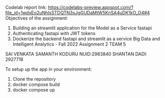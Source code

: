 Codelab report link: https://codelabs-preview.appspot.com/?file_id=1wdxEo2uNhIsSTDQTN3sJgGUDaMtW5KnSA4uDK1kO_O4#4
Objectives of the assignment:
1. Building an streamlit application for the Model as a Service fastapi
2. Authenticating fastapi with JWT tokens
3. Dockerize the backend fastapi and streamlit as a service
Big Data and Intelligent Analytics - Fall 2022 Assignment 2 TEAM 5

SAI VENKATA SAMANTH KODURU NUID:2983840
SHANTAN DADI: 2927718

To setup up the app in your environment:
1. Clone the repository
2. docker compose build
3. docker compose up
